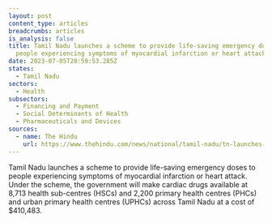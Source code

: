 ```yaml
---
layout: post
content_type: articles
breadcrumbs: articles
is_analysis: false
title: Tamil Nadu launches a scheme to provide life-saving emergency doses to
  people experiencing symptoms of myocardial infarction or heart attack
date: 2023-07-05T20:59:53.285Z
states:
  - Tamil Nadu
sectors:
  - Health
subsectors:
  - Financing and Payment
  - Social Determinants of Health
  - Pharmaceuticals and Devices
sources:
  - name: The Hindu
    url: https://www.thehindu.com/news/national/tamil-nadu/tn-launches-scheme-providing-life-saving-cardiac-drugs-through-more-than-10000-primary-level-health-facilities/article67015389.ece
---
```

Tamil Nadu launches a scheme to provide life-saving emergency doses to people experiencing symptoms of myocardial infarction or heart attack. Under the scheme, the government will make cardiac drugs available at 8,713 health sub-centres (HSCs) and 2,200 primary health centres (PHCs) and urban primary health centres (UPHCs) across Tamil Nadu at a cost of $410,483.